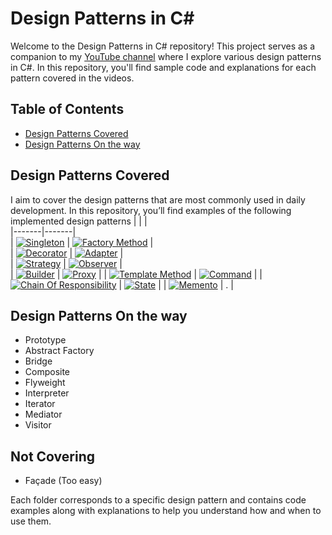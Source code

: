 # Design Patterns in C#

Welcome to the Design Patterns in C# repository! This project serves as a companion to my [YouTube channel](https://www.youtube.com/@mostafa_dindar) where I explore various design patterns in C#. In this repository, you'll find sample code and explanations for each pattern covered in the videos.

## Table of Contents

- [Design Patterns Covered](#design-patterns-covered)
- [Design Patterns On the way](#design-patterns-on-the-way)

## Design Patterns Covered

I aim to cover the design patterns that are most commonly used in daily development. In this repository, you’ll find examples of the following implemented design patterns
| | |  
|-------|-------|  
| [![Singleton](https://img.youtube.com/vi/qXJRVktxCtA/0.jpg)](https://www.youtube.com/watch?v=qXJRVktxCtA&list=PLhD5YGv8gWSyYlm9oNto3xxZ5yYk12K1b&index=5&t=1156s&pp=gAQBiAQB) | [![Factory Method](https://img.youtube.com/vi/IkdpnwCiwKA/0.jpg)](https://www.youtube.com/watch?v=IkdpnwCiwKA&list=PLhD5YGv8gWSyYlm9oNto3xxZ5yYk12K1b&index=4&t=15s&pp=gAQBiAQB) |  
| [![Decorator](https://img.youtube.com/vi/Z9x5BFfj3ek/0.jpg)](https://www.youtube.com/watch?v=Z9x5BFfj3ek&list=PLhD5YGv8gWSyYlm9oNto3xxZ5yYk12K1b&index=1&pp=gAQBiAQB) | [![Adapter](https://img.youtube.com/vi/LaCvrEsdwgA/0.jpg)](https://www.youtube.com/watch?v=LaCvrEsdwgA&list=PLhD5YGv8gWSyYlm9oNto3xxZ5yYk12K1b&index=3&t=36s&pp=gAQBiAQB) |  
| [![Strategy](https://img.youtube.com/vi/1ky-BxfEmmg/0.jpg)](https://www.youtube.com/watch?v=1ky-BxfEmmg&list=PLhD5YGv8gWSyYlm9oNto3xxZ5yYk12K1b&index=2&t=21s&pp=gAQBiAQB) | [![Observer](https://img.youtube.com/vi/PrTTH2AYp7o/0.jpg)](https://www.youtube.com/watch?v=PrTTH2AYp7o&list=PLhD5YGv8gWSyYlm9oNto3xxZ5yYk12K1b&index=6&t=121s&pp=gAQBiAQB) |  
| [![Builder](https://img.youtube.com/vi/WRmFukIJf9g/0.jpg)](https://www.youtube.com/watch?v=WRmFukIJf9g&list=PLhD5YGv8gWSyYlm9oNto3xxZ5yYk12K1b&index=7&t=1652s&pp=gAQBiAQB) | [![Proxy](https://img.youtube.com/vi/Z8GEtW5xt00/0.jpg)](https://www.youtube.com/watch?v=Z8GEtW5xt00&list=PLhD5YGv8gWSyYlm9oNto3xxZ5yYk12K1b&index=3&t=36s&pp=gAQBiAQB) |
| [![Template Method](https://img.youtube.com/vi/riUJR1MK_2U/0.jpg)](https://www.youtube.com/watch?v=riUJR1MK_2U&list=PLhD5YGv8gWSyYlm9oNto3xxZ5yYk12K1b&index=7&t=1652s&pp=gAQBiAQB) | [![Command](https://img.youtube.com/vi/uS_Lx5_a3po/0.jpg)](https://www.youtube.com/watch?v=uS_Lx5_a3po&list=PLhD5YGv8gWSyYlm9oNto3xxZ5yYk12K1b&index=7&t=1652s&pp=gAQBiAQB) |
| [![Chain Of Responsibility](https://img.youtube.com/vi/jdIVMxdVBSc/0.jpg)](https://www.youtube.com/watch?v=jdIVMxdVBSc&list=PLhD5YGv8gWSyYlm9oNto3xxZ5yYk12K1b&index=7&t=1652s&pp=gAQBiAQB) | [![State](https://img.youtube.com/vi/F4HLe4q3dDM/0.jpg)](https://www.youtube.com/watch?v=F4HLe4q3dDM&list=PLhD5YGv8gWSyYlm9oNto3xxZ5yYk12K1b&index=7&t=1652s&pp=gAQBiAQB) |
| [![Memento](https://img.youtube.com/vi/HOwwmURCOTE/0.jpg)](https://www.youtube.com/watch?v=HOwwmURCOTE&list=PLhD5YGv8gWSyYlm9oNto3xxZ5yYk12K1b&index=7&t=1652s&pp=gAQBiAQB) | . |

## Design Patterns On the way

- Prototype
- Abstract Factory
- Bridge
- Composite
- Flyweight
- Interpreter
- Iterator
- Mediator
- Visitor

## Not Covering

- Façade (Too easy)

Each folder corresponds to a specific design pattern and contains code examples along with explanations to help you understand how and when to use them.
